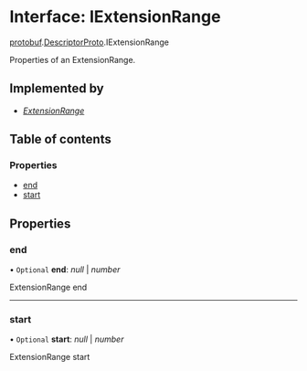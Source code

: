 # Interface: IExtensionRange

[protobuf](../modules/proto.google.protobuf.md).[DescriptorProto](../modules/proto.google.protobuf.descriptorproto.md).IExtensionRange

Properties of an ExtensionRange.

## Implemented by

* [*ExtensionRange*](../classes/proto.google.protobuf.descriptorproto.extensionrange.md)

## Table of contents

### Properties

- [end](proto.google.protobuf.descriptorproto.iextensionrange.md#end)
- [start](proto.google.protobuf.descriptorproto.iextensionrange.md#start)

## Properties

### end

• `Optional` **end**: *null* \| *number*

ExtensionRange end

___

### start

• `Optional` **start**: *null* \| *number*

ExtensionRange start
